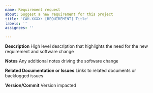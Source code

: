 ```yaml
---
name: Requirement request
about: Suggest a new requirement for this project
title: 'CAH-XXXX: [REQUIREMENT] Title'
labels: ''
assignees: ''

---
```


**Description**
High level description that highlights the need for the new requirement and software change

**Notes**
Any additional notes driving the software change

**Related Documentation or Issues**
Links to related documents or backlogged issues

**Version/Commit**
Version impacted
